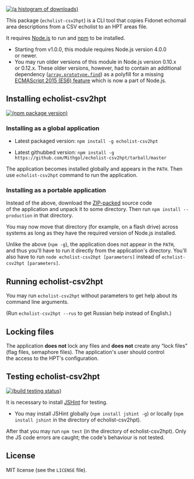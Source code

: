 [![(a histogram of downloads)](https://nodei.co/npm-dl/echolist-csv2hpt.png?height=3)](https://npmjs.org/package/echolist-csv2hpt)

This package (`echolist-csv2hpt`) is a CLI tool that copies Fidonet echomail area descriptions from a CSV echolist to an HPT areas file.

It requires [Node.js](http://nodejs.org/) to run and [npm](https://www.npmjs.org/) to be installed.
* Starting from v1.0.0, this module requires Node.js version 4.0.0 or newer.
* You may run older versions of this module in Node.js version 0.10.x or 0.12.x. These older versions, however, had to contain an additional dependency ([`array.prototype.find`](https://www.npmjs.com/package/array.prototype.find)) as a polyfill for a missing [ECMAScript 2015 (ES6) feature](https://developer.mozilla.org/en-US/docs/Web/JavaScript/Reference/Global_Objects/Array/find) which is now a part of Node.js.

## Installing echolist-csv2hpt

[![(npm package version)](https://nodei.co/npm/echolist-csv2hpt.png?downloads=true&downloadRank=true)](https://npmjs.org/package/echolist-csv2hpt)

### Installing as a global application

* Latest packaged version: `npm install -g echolist-csv2hpt`

* Latest githubbed version: `npm install -g https://github.com/Mithgol/echolist-csv2hpt/tarball/master`

The application becomes installed globally and appears in the `PATH`. Then use `echolist-csv2hpt` command to run the application.

### Installing as a portable application

Instead of the above, download the [ZIP-packed](https://github.com/Mithgol/echolist-csv2hpt/archive/master.zip) source code of the application and unpack it to some directory. Then run `npm install --production` in that directory.

You may now move that directory (for example, on a flash drive) across systems as long as they have the required version of Node.js installed.

Unlike the above (`npm -g`), the application does not appear in the `PATH`, and thus you'll have to run it directly from the application's directory. You'll also have to run `node echolist-csv2hpt [parameters]` instead of `echolist-csv2hpt [parameters]`.

## Running echolist-csv2hpt

You may run `echolist-csv2hpt` without parameters to get help about its command line arguments.

(Run `echolist-csv2hpt --rus` to get Russian help instead of English.)

## Locking files

The application **does not** lock any files and **does not** create any “lock files” (flag files, semaphore files). The application's user should control the access to the HPT's configuration.

## Testing echolist-csv2hpt

[![(build testing status)](https://img.shields.io/travis/Mithgol/echolist-csv2hpt/master.svg?style=plastic)](https://travis-ci.org/Mithgol/echolist-csv2hpt)

It is necessary to install [JSHint](http://jshint.com/) for testing.

* You may install JSHint globally (`npm install jshint -g`) or locally (`npm install jshint` in the directory of echolist-csv2hpt).

After that you may run `npm test` (in the directory of echolist-csv2hpt). Only the JS code errors are caught; the code's behaviour is not tested.

## License

MIT license (see the `LICENSE` file).
